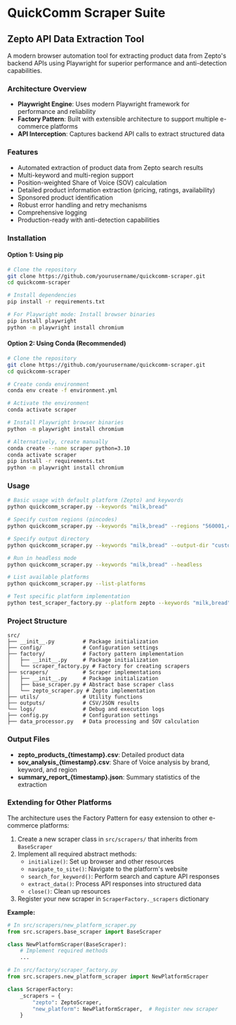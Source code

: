 # QuickComm Scraper Suite

## Zepto API Data Extraction Tool

A modern browser automation tool for extracting product data from Zepto's backend APIs using Playwright for superior performance and anti-detection capabilities.

### Architecture Overview

- **Playwright Engine**: Uses modern Playwright framework for performance and reliability
- **Factory Pattern**: Built with extensible architecture to support multiple e-commerce platforms
- **API Interception**: Captures backend API calls to extract structured data

### Features

- Automated extraction of product data from Zepto search results
- Multi-keyword and multi-region support
- Position-weighted Share of Voice (SOV) calculation
- Detailed product information extraction (pricing, ratings, availability)
- Sponsored product identification
- Robust error handling and retry mechanisms
- Comprehensive logging
- Production-ready with anti-detection capabilities

### Installation

#### Option 1: Using pip

```bash
# Clone the repository
git clone https://github.com/yourusername/quickcomm-scraper.git
cd quickcomm-scraper

# Install dependencies
pip install -r requirements.txt

# For Playwright mode: Install browser binaries
pip install playwright
python -m playwright install chromium
```

#### Option 2: Using Conda (Recommended)

```bash
# Clone the repository
git clone https://github.com/yourusername/quickcomm-scraper.git
cd quickcomm-scraper

# Create conda environment
conda env create -f environment.yml

# Activate the environment
conda activate scraper

# Install Playwright browser binaries
python -m playwright install chromium

# Alternatively, create manually
conda create --name scraper python=3.10
conda activate scraper
pip install -r requirements.txt
python -m playwright install chromium
```

### Usage

```bash
# Basic usage with default platform (Zepto) and keywords
python quickcomm_scraper.py --keywords "milk,bread"

# Specify custom regions (pincodes)
python quickcomm_scraper.py --keywords "milk,bread" --regions "560001,400001"

# Specify output directory
python quickcomm_scraper.py --keywords "milk,bread" --output-dir "custom_outputs"

# Run in headless mode
python quickcomm_scraper.py --keywords "milk,bread" --headless

# List available platforms
python quickcomm_scraper.py --list-platforms

# Test specific platform implementation
python test_scraper_factory.py --platform zepto --keywords "milk,bread"
```

### Project Structure

```
src/
├── __init__.py         # Package initialization
├── config/             # Configuration settings
├── factory/            # Factory pattern implementation
│   ├── __init__.py     # Package initialization
│   └── scraper_factory.py # Factory for creating scrapers
├── scrapers/           # Scraper implementations
│   ├── __init__.py     # Package initialization
│   ├── base_scraper.py # Abstract base scraper class
│   └── zepto_scraper.py # Zepto implementation
├── utils/              # Utility functions
├── outputs/            # CSV/JSON results
└── logs/               # Debug and execution logs
├── config.py           # Configuration settings
├── data_processor.py   # Data processing and SOV calculation
```

### Output Files

- **zepto_products_{timestamp}.csv**: Detailed product data
- **sov_analysis_{timestamp}.csv**: Share of Voice analysis by brand, keyword, and region
- **summary_report_{timestamp}.json**: Summary statistics of the extraction

### Extending for Other Platforms

The architecture uses the Factory Pattern for easy extension to other e-commerce platforms:

1. Create a new scraper class in `src/scrapers/` that inherits from `BaseScraper`
2. Implement all required abstract methods:
   - `initialize()`: Set up browser and other resources
   - `navigate_to_site()`: Navigate to the platform's website
   - `search_for_keyword()`: Perform search and capture API responses
   - `extract_data()`: Process API responses into structured data
   - `close()`: Clean up resources
3. Register your new scraper in `ScraperFactory._scrapers` dictionary

**Example:**

```python
# In src/scrapers/new_platform_scraper.py
from src.scrapers.base_scraper import BaseScraper

class NewPlatformScraper(BaseScraper):
    # Implement required methods
    ...

# In src/factory/scraper_factory.py
from src.scrapers.new_platform_scraper import NewPlatformScraper

class ScraperFactory:
    _scrapers = {
        "zepto": ZeptoScraper,
        "new_platform": NewPlatformScraper,  # Register new scraper
    }
```

